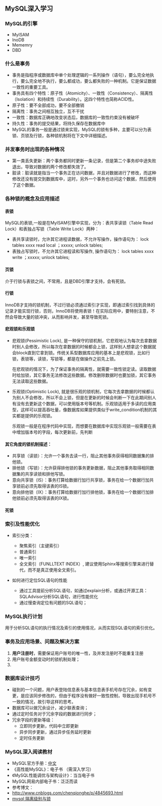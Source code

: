 ## MySQL深入学习
### MySQL的引擎
* MyISAM 
* InoDB
* Mememry
* DBD


### 什么是事务
* 事务是指程序或数据库中单个处理逻辑的一系列操作（语句），要么完全地执行，要么完全地不执行，要么都成功，要么都失败的一种机制。它是保证数据一致性的重要工具。
* 事务具有四个特性：原子性（Atomicity）、一致性（Consistency）、隔离性（Isolation）和持续性（Durability）。这四个特性也简称ACID性。
 * 原子性：要不全部成功，要不全部撤销
 * 隔离性：事务之间相互独立，互不干扰
 * 一致性：数据库正确地改变状态后，数据库的一致性约束没有被破坏
 * 持久性：事务的提交结果，将持久保存在数据库中
* MySQL的事务一般是通过锁来实现，MySQL的锁有多种，主要可以分为表锁、页锁及行锁，各种锁机制将在下文中详细描述。

### 并发事务时出现的各种情况
* 第一类丢失更新：两个事务都同时更新一条记录，但是第二个事务却中途失败退出，导致对数据的两个修改都失效了。
* 脏读：脏读就是指当一个事务正在访问数据，并且对数据进行了修改，而这种修改还没有提交到数据库中，这时，另外一个事务也访问这个数据，然后使用了这个数据。

### 各种锁的概念及应用描述

#### 表锁
 
 MySQL的表锁,一般是在MyISAM引擎中实现，分为：表共享读锁（Table Read Lock）和表独占写锁（Table Write Lock）两种：
 
 * 表共享读锁时，允许其它进程读数据，不允许写操作，操作语句为： lock tables xxxx read local ；xxxxx;  unlock tables; 
 * 表独占写锁时，不允许其它进程读和写操作, 操作语句为： lock tables xxxx write ；xxxxx;  unlock tables; 
 

#### 页锁
介于行锁与表锁之间，不常用，且是DBD引擎才支持，会有死锁。

#### 行锁
  InnoDB才支持的锁机制，不过行锁必须通过索引才实现，即通过索引找到具体的记录才能实现行锁，否则，InnoDB将使用表锁！在实际应用中，要特别注意，不然会导致大量的锁冲突，从而影响并发，甚至导致死锁。

#### 悲观锁和乐观锁
* 悲观锁(Pessimistic Lock), 是一种保守的锁机制，它悲观地认为每次去拿数据时别人会修改，所以每次在拿数据的时候都会上锁，这样别人想拿这个数据就会block直到它拿到锁。传统关系型数据库应用的基本上是悲观锁，比如行锁，表锁等，读锁，写锁等，都是在做操作之前先上锁。

  在悲观锁的情况下，为了保证事务的隔离性，就需要一致性锁定读。读取数据时给加锁，其它事务无法修改这些数据。修改删除数据时也要加锁，其它事务无法读取这些数据。

* 乐观锁(Optimistic Lock), 就是很乐观的锁机制，它每次去拿数据的时候都认为别人不会修改，所以不会上锁，但是在更新的时候会判断一下在此期间别人有没有去更新这个数据，可以使用版本号等机制。乐观锁适用于多读的应用类型，这样可以提高吞吐量，像数据库如果提供类似于write_condition机制的其实都是提供的乐观锁。

   乐观锁一般是在程序代码中实现，而想要在数据库中实现乐观锁一般需要在表中增加版本号的字段，每次更新前，先判断

#### 其它角度的锁机制描述：

* 共享锁（读锁）：允许一个事务去读一行，阻止其他事务获得相同数据集的排他锁。
* 排他锁（写锁）：允许获得排他锁的事务更新数据，阻止其他事务取得相同数据集的共享读锁和排他写锁。
* 意向共享锁（IS）：事务打算给数据行加行共享锁，事务在给一个数据行加共享锁前必须先取得该表的IS锁。
* 意向排他锁（IX）：事务打算给数据行加行排他锁，事务在给一个数据行加排他锁前必须先取得该表的IX锁。

#### 死锁



### 索引及性能优化
* 索引分类：
  * 聚焦索引（主键索引）
  * 普通索引
  * 唯一索引
  * 全文索引（FUNLLTEXT INDEX）, 建议使用Sphinx等搜索引擎来进行替代，而不是真正使用全文索引。
  
* 如何进行定位SQL语句的性能
  * 通过工具提前分析SQL语句，如通过explain分析，或通过开源工具：SQLAdvisor分析SQL语句，进行性能优化
  * 通过慢查询定位有问题的SQL语句；

### MySQL执行计划
用于分析SQL语句的执行情况及索引的使用情况，从而实现SQL语句的索引优化。


### 事务及应用场景、问题及解决方案
1. **用户注册时**，需要保证用户账号的唯一性，及并发注册时不能重复注册
2. 用户账号金额变动时的锁机制处理；
3. 


### 数据库设计技巧

* 碰到的一个问题，用户表登陆信息表与基本信息表手机号存在冗余，如有变更，是应该同步修改的，但由于程序没有做好一致性控制，导致出现手机号不一致的情况，故引导这样的思考。
* 数据库可以做冗余设计，减少联表查询；
* 通过定时任务对于冗余字段的数据进行同步；
* 冗余字段的更新等级：
  * 立即同步更新，代码中立即更新
  * 异步同步更新，通过异步任务延时更新
  * 定时任务更新

### MySQL深入阅读教材

*  MySQL官方手册：[中文](http://doc.mysql.cn/mysql5/refman-5.1-zh.html-chapter/)
* 《高性能MySQL》：电子书 （需深入学习）
* 《MySQL性能调优与架构设计》：当当电子书
* MySQL网易内部电子书：泛泛而读
* 参考博文：
 * http://www.cnblogs.com/chenqionghe/p/4845693.html
 * [mysql 隔离级别与锁 ](http://blog.csdn.net/pingnanlee/article/details/41824389) 


